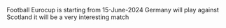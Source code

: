 Football Eurocup is starting from 15-June-2024
Germany will play against Scotland
it will be a very interesting match